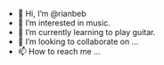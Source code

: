- 👋 Hi, I’m @rianbeb
- 👀 I’m interested in music.
- 🌱 I’m currently learning to play guitar.
- 💞️ I’m looking to collaborate on ...
- 📫 How to reach me ...

<!---
rianbeb/rianbeb is a ✨ special ✨ repository because its `README.md` (this file) appears on your GitHub profile.
You can click the Preview link to take a look at your changes.
--->
